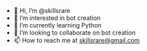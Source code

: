 - 👋 Hi, I’m @skillsrare
- 👀 I’m interested in bot creation
- 🌱 I’m currently learning Python
- 💞️ I’m looking to collaborate on bot creation
- 📫 How to reach me at skillsrare@gmail.com

<!---
skillsrare/skillsrare is a ✨ special ✨ repository because its `README.md` (this file) appears on your GitHub profile.
You can click the Preview link to take a look at your changes.
--->
